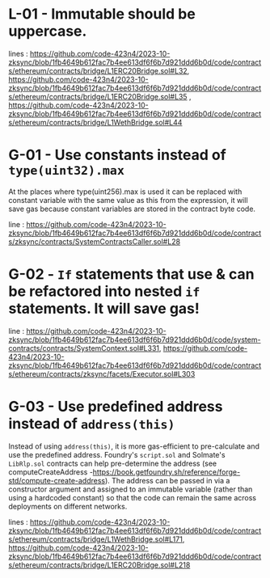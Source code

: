 # L-01 - Immutable should be uppercase.
lines : https://github.com/code-423n4/2023-10-zksync/blob/1fb4649b612fac7b4ee613df6f6b7d921ddd6b0d/code/contracts/ethereum/contracts/bridge/L1ERC20Bridge.sol#L32, https://github.com/code-423n4/2023-10-zksync/blob/1fb4649b612fac7b4ee613df6f6b7d921ddd6b0d/code/contracts/ethereum/contracts/bridge/L1ERC20Bridge.sol#L35 , https://github.com/code-423n4/2023-10-zksync/blob/1fb4649b612fac7b4ee613df6f6b7d921ddd6b0d/code/contracts/ethereum/contracts/bridge/L1WethBridge.sol#L44

# G-01 -  Use constants instead of `type(uint32).max`
At the places where type(uint256).max is used it can be replaced with constant variable with the same value as this from the expression, it will save gas because constant variables are stored in the contract byte code.

line : https://github.com/code-423n4/2023-10-zksync/blob/1fb4649b612fac7b4ee613df6f6b7d921ddd6b0d/code/contracts/zksync/contracts/SystemContractsCaller.sol#L28


# G-02 -  `If` statements that use & can be refactored into nested `if` statements. It will save gas!
line : https://github.com/code-423n4/2023-10-zksync/blob/1fb4649b612fac7b4ee613df6f6b7d921ddd6b0d/code/system-contracts/contracts/SystemContext.sol#L331,
https://github.com/code-423n4/2023-10-zksync/blob/1fb4649b612fac7b4ee613df6f6b7d921ddd6b0d/code/contracts/ethereum/contracts/zksync/facets/Executor.sol#L303

# G-03 - Use predefined address instead of `address(this)`
Instead of using `address(this)`, it is more gas-efficient to pre-calculate and use the predefined address. Foundry's `script.sol` and Solmate's `LibRlp.sol` contracts can help pre-determine the address (see computeCreateAddress -https://book.getfoundry.sh/reference/forge-std/compute-create-address). The address can be passed in via a constructor argument and assigned to an immutable variable (rather than using a hardcoded constant) so that the code can remain the same across deployments on different networks.

lines : https://github.com/code-423n4/2023-10-zksync/blob/1fb4649b612fac7b4ee613df6f6b7d921ddd6b0d/code/contracts/ethereum/contracts/bridge/L1WethBridge.sol#L171,
https://github.com/code-423n4/2023-10-zksync/blob/1fb4649b612fac7b4ee613df6f6b7d921ddd6b0d/code/contracts/ethereum/contracts/bridge/L1ERC20Bridge.sol#L218
